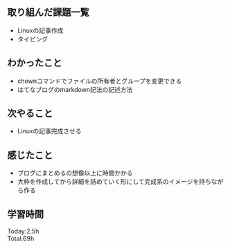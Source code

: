 ## 取り組んだ課題一覧
- Linuxの記事作成
- タイピング
## わかったこと
- chownコマンドでファイルの所有者とグループを変更できる
- はてなブログのmarkdown記法の記述方法
## 次やること
- Linuxの記事完成させる
  
## 感じたこと
- ブログにまとめるの想像以上に時間かかる
- 大枠を作成してから詳細を詰めていく形にして完成系のイメージを持ちながら作る
  
## 学習時間
Today:2.5h  
Total:69h  
